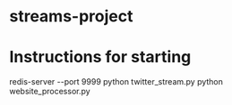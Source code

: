 # streams-project

# Instructions for starting

redis-server --port 9999
python twitter_stream.py
python website_processor.py

